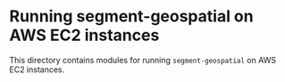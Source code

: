 # Running segment-geospatial on AWS EC2 instances

This directory contains modules for running `segment-geospatial` on AWS EC2 instances.